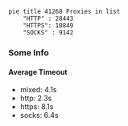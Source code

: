 
```mermaid
pie title 41268 Proxies in list
    "HTTP" : 28443
    "HTTPS": 10849
    "SOCKS" : 9142
```

### Some Info
#### Average Timeout

- mixed: 4.1s
- http: 2.3s
- https: 8.1s
- socks: 6.4s